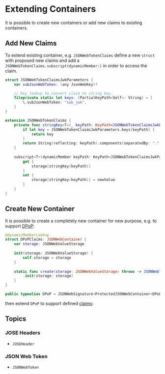 # Extending Containers

It is possible to create new containers or add new claims to existing containers.

## Add New Claims

To extend existing container, e.g. ``JSONWebTokenClaims`` define a new `struct` 
with proposed new claims and add a `JSONWebTokenClaims.subscript(dynamicMember:)`
in order to access the claim.

```swift
struct JSONWebTokenClaimsJwkParameters {
    var subJsonWebToken: (any JsonWebKey)?

    // Key lookup to convert claim to string key.
    fileprivate static let keys: [PartialKeyPath<Self>: String] = [
        \.subJsonWebToken: "sub_jwk",
    ]
}

extension JSONWebTokenClaims {
    private func stringKey<T>(_ keyPath: KeyPath<JSONWebTokenClaimsJwkParameters, T>) -> String {
        if let key = JSONWebTokenClaimsJwkParameters.keys[keyPath] {
            return key
        }
        return String(reflecting: keyPath).components(separatedBy: ".").last!
    }
    
    subscript<T>(dynamicMember keyPath: KeyPath<JSONWebTokenClaimsJwkParameters, T?>) -> T? {
        get {
            storage[stringKey(keyPath)]
        }
        set {
            storage[stringKey(keyPath)] = newValue
        }
    }
}
```

## Create New Container

It is possible to create a completely new container for new purpose, e.g. to
support [DPoP](https://datatracker.ietf.org/doc/html/rfc9449):

```swift
@dynamicMemberLookup
struct DPoPClaims: JSONWebContainer {
    var storage: JSONWebValueStorage
    
    init(storage: JSONWebValueStorage) {
        self.storage = storage
    }
    
    static func create(storage: JSONWebValueStorage) throws -> JSONWebTokenClaims {
        .init(storage: storage)
    }
}

public typealias DPoP = JSONWebSignature<ProtectedJSONWebContainer<DPoPClaims>>
```

then extend `DPoP` to support defined
[claims](https://datatracker.ietf.org/doc/html/rfc9449#section-4.2):

## Topics

### JOSE Headers

- ``JOSEHeader``

### JSON Web Token

- ``JSONWebToken``
